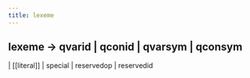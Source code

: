 ```yaml
---
title: lexeme
---
```


## lexeme	→	qvarid | qconid | qvarsym | qconsym
|	[[literal]] | special | reservedop | reservedid
##

